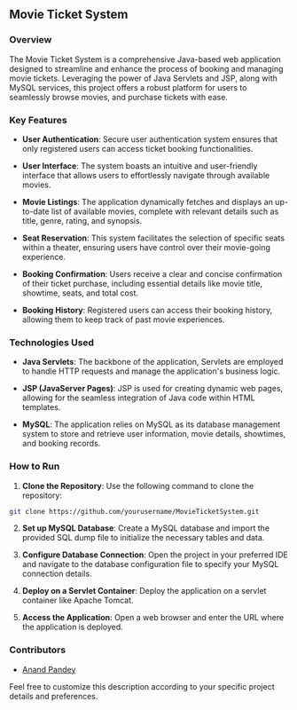 ## Movie Ticket System

### Overview

The Movie Ticket System is a comprehensive Java-based web application designed to streamline and enhance the process of booking and managing movie tickets. Leveraging the power of Java Servlets and JSP, along with MySQL services, this project offers a robust platform for users to seamlessly browse movies, and purchase tickets with ease.

### Key Features

- **User Authentication**: Secure user authentication system ensures that only registered users can access ticket booking functionalities.

- **User Interface**: The system boasts an intuitive and user-friendly interface that allows users to effortlessly navigate through available movies.

- **Movie Listings**: The application dynamically fetches and displays an up-to-date list of available movies, complete with relevant details such as title, genre, rating, and synopsis.

- **Seat Reservation**: This system facilitates the selection of specific seats within a theater, ensuring users have control over their movie-going experience.

- **Booking Confirmation**: Users receive a clear and concise confirmation of their ticket purchase, including essential details like movie title, showtime, seats, and total cost.

- **Booking History**: Registered users can access their booking history, allowing them to keep track of past movie experiences.

### Technologies Used

- **Java Servlets**: The backbone of the application, Servlets are employed to handle HTTP requests and manage the application's business logic.

- **JSP (JavaServer Pages)**: JSP is used for creating dynamic web pages, allowing for the seamless integration of Java code within HTML templates.

- **MySQL**: The application relies on MySQL as its database management system to store and retrieve user information, movie details, showtimes, and booking records.

### How to Run

1. **Clone the Repository**: Use the following command to clone the repository:

```bash
git clone https://github.com/yourusername/MovieTicketSystem.git
```

2. **Set up MySQL Database**: Create a MySQL database and import the provided SQL dump file to initialize the necessary tables and data.

3. **Configure Database Connection**: Open the project in your preferred IDE and navigate to the database configuration file to specify your MySQL connection details.

4. **Deploy on a Servlet Container**: Deploy the application on a servlet container like Apache Tomcat.

5. **Access the Application**: Open a web browser and enter the URL where the application is deployed.

### Contributors

- [Anand Pandey](https://github.com/Anandpandey400)

Feel free to customize this description according to your specific project details and preferences.
